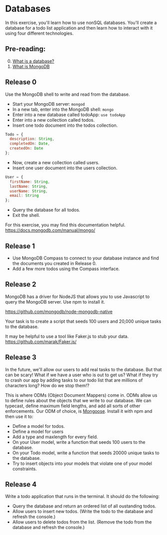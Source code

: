 # Databases

In this exercise, you'll learn how to use nonSQL databases. You'll create a database for a todo list application and then learn how to interact with it using four different technologies.

## Pre-reading:

0. [What is a database?](https://searchsqlserver.techtarget.com/definition/database)
1. [What is MongoDB](https://www.youtube.com/watch?v=EE8ZTQxa0AM)

## Release 0

Use the MongoDB shell to write and read from the database.

* Start your MongoDB server: `mongod`
* In a new tab, enter into the MongoDB shell: `mongo`
* Enter into a new database called todoApp: `use todoApp`
* Enter into a new collection called todos.
* Insert one todo document into the todos collection.

```javascript
Todo = {
  description: String,
  completedOn: Date,
  createdOn: Date
};
```

* Now, create a new collection called users.
* Insert one user document into the users collection.

```javascript
User = {
  firstName: String,
  lastName: String,
  userName: String,
  email: String
};
```

* Query the database for all todos.
* Exit the shell.

For this exercise, you may find this documentation helpful. https://docs.mongodb.com/manual/mongo/

## Release 1

* Use MongoDB Compass to connect to your database instance and find the documents you created in Release 0.
* Add a few more todos using the Compass interface.

## Release 2

MongoDB has a driver for NodeJS that allows you to use Javascript to query the MongoDB server. Use npm to install it.

https://github.com/mongodb/node-mongodb-native

Your task is to create a script that seeds 100 users and 20,000 unique tasks to the database.

It may be helpful to use a tool like Faker.js to stub your data. https://github.com/marak/Faker.js/

## Release 3

In the future, we'll allow our users to add real tasks to the database. But that can be scary! What if we have a user who is out to get us? What if they try to crash our app by adding tasks to our todo list that are millions of characters long? How do we stop them!?

This is where ODMs (Object Document Mappers) come in. ODMs allow us to define rules about the objects that we write to our database. We can typecast, define maximum field lengths, and add all sorts of other enforcements. Our ODM of choice, is [Mongoose](http://mongoosejs.com/). Install it with npm and then use it to:

* Define a model for todos.
* Define a model for users
* Add a type and maxlength for every field.
* On your User model, write a function that seeds 100 users to the database.
* On your Todo model, write a function that seeds 20000 unique tasks to the database.
* Try to insert objects into your models that violate one of your model constraints.

## Release 4

Write a todo application that runs in the terminal. It should do the following: 

* Query the database and return an ordered list of all oustanding todos. 
* Allow users to insert new todos. (Write the todo to the database and refresh the console.)
* Allow users to delete todos from the list. (Remove the todo from the database and refresh the console.)
